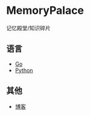 # MemoryPalace
记忆殿堂/知识碎片

## 语言
- [Go](https://github.com/JesseYan/MemoryPalace/blob/master/Golang.md)
- [Python](Golang.md)

## 其他
- [博客](https://github.com/JesseYan/MemoryPalace/blob/master/Blog.md)

